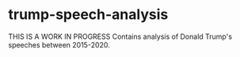 # trump-speech-analysis
THIS IS A WORK IN PROGRESS
Contains analysis of Donald Trump's speeches between 2015-2020. 
